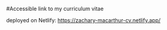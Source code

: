 #Accessible link to my curriculum vitae

deployed on Netlify: https://zachary-macarthur-cv.netlify.app/
